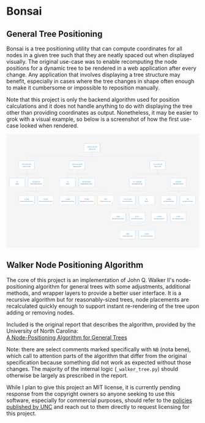# Bonsai

## General Tree Positioning

Bonsai is a tree positioning utility that can compute coordinates for all nodes in a given tree such
that they are neatly spaced out when displayed visually. The original use-case was to
enable recomputing the node positions for a dynamic tree to be rendered in a web application after every change.
Any application that involves displaying a tree structure may benefit, especially in cases where the
tree changes in shape often enough to make it cumbersome or impossible to reposition manually.

Note that this project is only the backend algorithm used for position calculations and it does not
handle anything to do with displaying the tree other than providing coordinates as output.
Nonetheless, it may be easier to grok with a visual example, so below is a screenshot of how the first
use-case looked when rendered.

![Bonsai Metric Tree Example](docs/bonsai_example.png)

## Walker Node Positioning Algorithm

The core of this project is an implementation of John Q. Walker II's node-positioning algorithm for
general trees with some adjustments, additional methods, and wrapper layers to provide a better user
interface. It is a recursive algorithm but for reasonably-sized trees, node placements are
recalculated quickly enough to support instant re-rendering of the tree upon adding or removing
nodes.

Included is the original report that describes the algorithm, provided by the University of North
Carolina:\
<a href="docs/89-034.pdf" target="_blank">A Node-Positioning Algorithm for General Trees</a>

Note: there are select comments marked specifically with `NB` (nota bene), which call to attention
parts of the algorithm that differ from the original specification because something did not work as
expected without those changes. The majority of the internal logic (`_walker_tree.py`) should
otherwise be largely as prescribed in the report.

While I plan to give this project an MIT license, it is currently pending response from the
copyright owners so anyone seeking to use this software, especially for commercial purposes, should
refer to the <a href="https://policies.unc.edu/TDClient/2833/Portal/KB/ArticleDet?ID=132138"
target="_blank">policies published by UNC</a> and reach out to them directly to request licensing
for this project.
